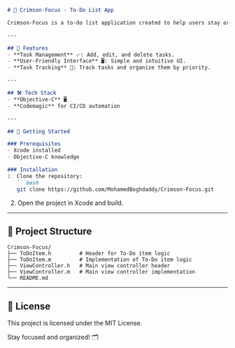 ```markdown
# 📝 Crimson-Focus - To-Do List App

Crimson-Focus is a to-do list application created to help users stay organized and manage tasks efficiently.

---

## 🌟 Features
- **Task Management** ✅: Add, edit, and delete tasks.
- **User-Friendly Interface** 🖥️: Simple and intuitive UI.
- **Task Tracking** 📅: Track tasks and organize them by priority.

---

## 🛠️ Tech Stack
- **Objective-C** 🖥️
- **Codemagic** for CI/CD automation

---

## 🚀 Getting Started

### Prerequisites
- Xcode installed
- Objective-C knowledge

### Installation
1. Clone the repository:
   ```bash
   git clone https://github.com/MohamedBoghdaddy/Crimson-Focus.git
   ```
2. Open the project in Xcode and build.

---

## 📁 Project Structure

```plaintext
Crimson-Focus/
├── ToDoItem.h         # Header for To-Do item logic
├── ToDoItem.m         # Implementation of To-Do item logic
├── ViewController.h   # Main view controller header
├── ViewController.m   # Main view controller implementation
└── README.md
```

---

## 📝 License
This project is licensed under the MIT License.

Stay focused and organized! 🗂️
